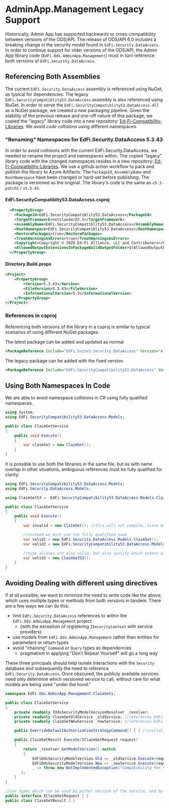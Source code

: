 # AdminApp.Management Legacy Support

Historically, Admin App has supported backwards or cross-compatibility between versions of the ODS/API. The release of ODS/API 6.0 includes a breaking change in the security model found in `EdFi.Security.DataAccess`. In order to continue support for older versions of the ODS/API, the Admin App library code (`EdFi.Ods.AdminApp.Management`) must in turn reference both versions of `EdFi.Security.DataAccess`.

## Referencing Both Assemblies

The current `EdFi.Security.DataAccess` assembly is referenced using NuGet, as typical for dependencies. 
The legacy `EdFi.SecurityCompatiblity53.DataAccess` assembly is also referenced using NuGet. 
In order to serve the `EdFi.SecurityCompatiblity53.DataAccess.dll` as a NuGet package, we created a new packaging pipeline. Given the stability of the previous release and one-off nature of this package, we copied the "legacy" library code into a new repository: [Ed-Fi-Compatibility-Libraries](https://github.com/Ed-Fi-Alliance-OSS/Ed-Fi-Compatibility-Libraries). We avoid _code_ collisions using different namespaces. 

### "Renaming" Namespaces for EdFi.Security.DataAccess 5.3.43

In order to avoid collisions with the current EdFi.Security.DataAccess, we needed to rename the project and namespaces within. The copied "legacy" library code with the changed namespaces resides in a new repository: [Ed-Fi-Compatibility-Libraries](https://github.com/Ed-Fi-Alliance-OSS/Ed-Fi-Compatibility-Libraries). We use a github action workflow to pack and publish the library to Azure Artifacts. The `PackageId`, `AssemblyName` and `RootNamespace` have been changed or hard-set before publishing. The package is versioned as the original. The library's code is the same as `v5.3-patch2` / `v5.3.43`.

#### EdFi.SecurityCompatiblity53.DataAccess.csproj

```xml
  <PropertyGroup>
    <PackageId>EdFi.SecurityCompatiblity53.DataAccess</PackageId>
    <TargetFramework>netstandard2.1</TargetFramework>
    <AssemblyName>EdFi.SecurityCompatiblity53.DataAccess</AssemblyName>
    <RootNamespace>EdFi.SecurityCompatiblity53.DataAccess</RootNamespace>
    <RestorePackages>true</RestorePackages>
    <TreatWarningsAsErrors>true</TreatWarningsAsErrors>
    <Copyright>Copyright © 2020 Ed-Fi Alliance, LLC and Contributors</Copyright>
    <AllowedOutputExtensionsInPackageBuildOutputFolder>$(AllowedOutputExtensionsInPackageBuildOutputFolder);.pdb</AllowedOutputExtensionsInPackageBuildOutputFolder>
  </PropertyGroup>
```

#### Directory.Build.props

```xml
<Project>
    <PropertyGroup>
        <Version>5.3.43</Version>
        <FileVersion>5.3.43</FileVersion>
        <InformationalVersion>5.3</InformationalVersion>
    </PropertyGroup>
</Project>
```

### References in csproj

Referencing both versions of the library in a csproj is similar to typical scenarios of using different NuGet packages

The latest package can be added and updated as normal
```xml
<PackageReference Include="EdFi.Suite3.Security.DataAccess" Version="A.B.C"/>
```
The legacy package can be added with the fixed version
```xml
<PackageReference Include="EdFi.SecurityCompatibility53.DataAccess" Version="5.3.43"/>
```

## Using Both Namespaces In Code

We are able to avoid namespace collisions in C# using fully qualified namespaces.

```csharp
using System;
using EdFi.SecurityCompatibility53.DataAccess.Models;

public class ClaimSetService
{
    public void Execute()
    {
        var claimSet = new ClaimSet();
    }
}
```

It is possible to use both the libraries in the same file, but as with name overlap in other situations, ambiguous references must be fully qualified for clarity:

```csharp
using EdFi.SecurityCompatibility53.DataAccess.Models;
using EdFi.Security.DataAccess.Models;

using ClaimSet53 =  EdFi.SecurityCompatibility53.DataAccess.Models.ClaimSet;

public class ClaimSetService
{
    public void Execute()
    {
        var invalid = new ClaimSet(); //this will not compile, since both namespaces contain a "ClaimSet" type

        //instead we must use the fully qualified name
        var valid1 = new EdFi.Security.DataAccess.Models.ClaimSet();
        var valid2 = new EdFi.SecurityCompatibility53.DataAccess.Models.ClaimSet();

        //type aliases are also valid, but also specify which extern alias it is from (see above)
        var valid3 = new ClaimSet53();
    }
}
```

## Avoiding Dealing with different using directives 

If at all possible, we want to minimize the need to write code like the above, which uses multiple types or methods from both versions in tandem. There are a few ways we can do this:

- limit `EdFi.Security.DataAccess` references to within the `EdFi.Ods.AdminApp.Management` project
  - (with the exception of registering `ISecurityContext` with service providers)
- use models from `EdFi.Ods.AdminApp.Management` rather than entities for parameters or return types
- avoid "chaining" `Command` or `Query` types as dependencies
  - pragmatism in applying "Don't Repeat Yourself" will go a long way

These three principals should help isolate interactions with the `Security` database and subsequently the need to reference `EdFi.Security.DataAccess`.
Once obscured, the publicly available services need only determine which versioned service to call, without care for what models are being used "under the hood:"

```csharp
namespace EdFi.Ods.AdminApp.Management.ClaimSets;

public class ClaimSetService
{
    private readonly IOdsSecurityModelVersionResolver _resolver;
    private readonly ClaimSetOldService _oldService; //references EdFi.SecurityCompatibility53.DataAccess
    private readonly ClaimSetNewService _newService; //references EdFi.Security.DataAccess

    public OverrideDefaultAuthorizationStrategyCommand() { } //initialize dependencies...

    public ClaimSetResult Execute(IClaimSetRequest request)
    {
        return _resolver.GetModelVersion() switch
        {
            EdFiOdsSecurityModelVersion.Old => _oldService.Execute(request),
            EdFiOdsSecurityModelVersion.New => _newService.Execute(request),
            _ => throw new NotImplementedException("Compatibility for version not supported"),
       };
    }
}

//use types which can be used by either version of the service, and by any outside consumer
public interface IClaimSetRequest { }
public class ClaimSetResult { }
```
